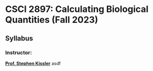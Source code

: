 # CSCI 2897: Calculating Biological Quantities (Fall 2023)

## Syllabus 

### Instructor:
__[Prof. Stephen Kissler](stephen.kissler@colorado.edu)__
asdf

